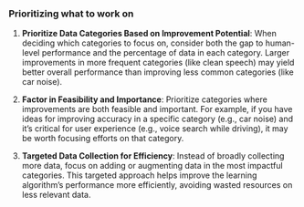 ### Prioritizing what to work on

1. **Prioritize Data Categories Based on Improvement Potential**:
   When deciding which categories to focus on, consider both the gap to human-level performance and the percentage of data in each category. Larger improvements in more frequent categories (like clean speech) may yield better overall performance than improving less common categories (like car noise).

2. **Factor in Feasibility and Importance**:
   Prioritize categories where improvements are both feasible and important. For example, if you have ideas for improving accuracy in a specific category (e.g., car noise) and it’s critical for user experience (e.g., voice search while driving), it may be worth focusing efforts on that category.

3. **Targeted Data Collection for Efficiency**:
   Instead of broadly collecting more data, focus on adding or augmenting data in the most impactful categories. This targeted approach helps improve the learning algorithm’s performance more efficiently, avoiding wasted resources on less relevant data.
